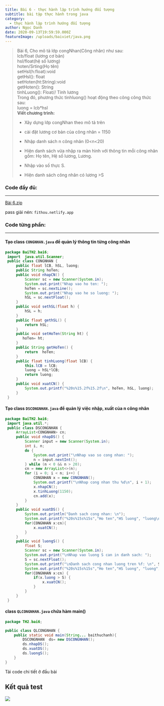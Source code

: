 ```yaml
---
title: Bài 6 - thực hành lập trình hướng đối tượng
subtitle: bài tập thực hành trong java
category:
  - thực hành lập trình hướng đối tượng
author: Ngọc Danh
date: 2020-09-13T19:59:59.000Z
featureImage: /uploads/baiviet/java.png
---
```

> Bài 6, Cho mô tả lớp congNhan(Công nhân) như sau:  
> lcb/float (lương cơ bản)  
> hsl/float(hệ số lương)  
> hoten/Srting(Họ tên)  
> setHsl(h:float):void  
> getHsl(): float  
> setHoten(ht:String):void  
> getHoten(): String  
> tinhLuong(): Float// Tính lương  
> Trong đó, phương thức tinhluong() hoạt động theo công công thức sau:  
> luong = lcb\*hsl  
> **Viết chương trình:**  
> 
> *   Xây dựng lớp congNhan theo mô tả trên
> 
> *   cài đặt lương cơ bản của công nhân = 1150
> 
> *   Nhập danh sách n công nhân (0<n<20)
> 
> *   Hiện danh sách vừa nhập ra màn hình với thông tin mỗi công nhân gồm: Họ tên, Hệ số lương, Lương.
> 
> *   Nhập vào số thực S.
> 
> *   Hiện danh sách công nhân có lương >S

### Code đầy đủ:
------------

[Bài 6.zip](https://bit.ly/2GKtkdt)  

pass giải nén: `fithou.netlify.app`

### Code từng phần:  
-----------------

#### Tạo class `CONGNHAN.java` để quản lý thông tin từng công nhân

```java
package BaiTH2.bai6;
 import  java.util.Scanner;
 public class CONGNHAN {
     public float lCB, hSL, luong;
     public String hoTen;
     public void nhapCN() {
         Scanner sc = new Scanner(System.in);
         System.out.print("Nhap vao ho ten: ");
         hoTen = sc.nextLine();
         System.out.print("Nhap vao he so luong: ");
         hSL = sc.nextFloat();
     }
     public void sethSL(float h) {
         hSL = h;
     }
     public float gethSL() {
         return hSL;
     }
     public void setHoTen(String ht) {
        hoTen= ht;
     }
     public String getHoTen() {
         return  hoTen;
     }
     public float tinhLuong(float lCB) {
         this.lCB = lCB;
         luong = hSL*lCB;
         return luong;
     }
     public void xuatCN() {
         System.out.printf("%20s%15.2f%15.2f\n", hoTen, hSL, luong);
     }
 }
```
#### Tạo class `DSCONGNHAN.java` để quản lý việc nhập, xuất của n công nhân

```java
package BaiTH2.bai6;
 import java.util.*;
 public class DSCONGNHAN {
     ArrayList<CONGNHAN> cn;
     public void nhapDS() {
         Scanner input = new Scanner(System.in);
         int i, n;
         do {
             System.out.print("\nNhap vao so cong nhan: ");
             n = input.nextInt();
         } while (n < 0 && n > 20);
         cn = new ArrayList<>(n); 
         for (i = 0; i < n; i++) {
             CONGNHAN x = new CONGNHAN();
             System.out.printf("\nNhap cong nhan thu %d\n", i + 1);
             x.nhapCN();
             x.tinhLuong(1150);
             cn.add(x);
         }
     }
     public void xuatDS() {
         System.out.println("Danh sach cong nhan: \n");
         System.out.printf("%20s%15s%15s","Ho ten","HS luong", "luong\n");
         for(CONGNHAN x:cn){
             x.xuatCN();
         }
     }
     public void luongS() {
         float S;
         Scanner sc = new Scanner(System.in);
         System.out.print("\nNhap vao luong S can in danh sach: ");
         S = sc.nextFloat();
         System.out.printf("\nDanh sach cong nhan luong tren %f: \n", S);
         System.out.printf("%20s%15s%15s","Ho ten","HS luong", "luong");
         for(CONGNHAN x:cn) {
             if(x.luong > S) {
                 x.xuatCN();
             }
         }
     }
 }
```

#### class `QLCONGNHAN.java` chứa hàm main() 

```java
package TH2.bai6;

public class QLCONGNHAN {
    public static void main(String... baithuchanh){
        DSCONGNHAN  ds= new DSCONGNHAN();
        ds.nhapDS();
        ds.xuatDS();
        ds.luongS();
    }
}

```

Tải code chi tiết ở đầu bài

Kết quả test
------------

[![](https://1.bp.blogspot.com/-L0tN3WQrQ9g/XnDMxCn8bRI/AAAAAAAAdws/ffeeeBWKPdotZXUhTx5_w5D2Ccopp3TLQCLcBGAsYHQ/d/2020-03-17_201218.jpg)](https://1.bp.blogspot.com/-L0tN3WQrQ9g/XnDMxCn8bRI/AAAAAAAAdws/ffeeeBWKPdotZXUhTx5_w5D2Ccopp3TLQCLcBGAsYHQ/s1600/2020-03-17_201218.jpg)